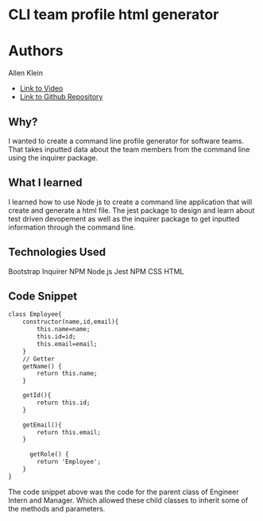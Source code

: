 # CLI team profile html generator

# Authors

Allen Klein

- [Link to Video](https://watch.screencastify.com/v/K4gFKGT2ykvqIUZWjcmy)
- [Link to Github Repository](https://github.com/allen-ek/CLI-TeamPageGenerator)

## Why?
I wanted to create a command line profile generator for software teams. That takes inputted data about the team members from
the command line using the inquirer package.

## What I learned
I learned how to use Node js to create a command line application that will create and generate a html file.
The jest package to design and learn about test driven devopement as well as the inquirer package to get inputted information through the command line.
## Technologies Used
Bootstrap
Inquirer NPM
Node.js
Jest NPM
CSS
HTML

## Code Snippet
```html
class Employee{
    constructor(name,id,email){
        this.name=name;
        this.id=id;
        this.email=email;
    }
    // Getter
    getName() {
        return this.name;
    }

    getId(){
        return this.id;
    }
      
    getEmail(){
        return this.email;
    }
      
      getRole() {
        return 'Employee';
    }
}
```
The code snippet above was the code for the parent class of Engineer Intern and Manager. Which allowed these child classes to inherit some of the
methods and parameters.

